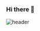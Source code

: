 ### Hi there 👋
![header](https://capsule-render.vercel.app/api?type=Slice&color=0:fbc800,100:ffc7e7&height=300&section=header&text=capsule%20render&fontSize=90)

<!--
**DeokJeong/DeokJeong** is a ✨ _special_ ✨ repository because its `README.md` (this file) appears on your GitHub profile.

Here are some ideas to get you started:

- 🔭 I’m currently working on ...
- 🌱 I’m currently learning ...
- 👯 I’m looking to collaborate on ...
- 🤔 I’m looking for help with ...
- 💬 Ask me about ...
- 📫 How to reach me: ...
- 😄 Pronouns: ...
- ⚡ Fun fact: ...
-->
